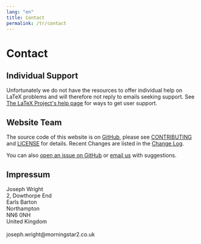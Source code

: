 ```yaml
---
lang: "en"
title: Contact
permalink: /tr/contact
---
```


# Contact

## Individual Support

Unfortunately we do not have the resources to offer individual help on LaTeX problems and will therefore not reply to emails seeking support. See [The LaTeX Project's help page](https://www.latex-project.org/help/) for ways to get user support.

## Website Team

The source code of this website is on [GitHub](https://github.com/learnlatex/learnlatex.github.io/), please see [CONTRIBUTING](CONTRIBUTING) and [LICENSE](LICENSE) for details. Recent Changes are listed in the [Change Log](CHANGELOG).

You can also [open an issue on GitHub](https://github.com/learnlatex/learnlatex.github.io/issues) or [email us](mailto:texfaq@texfaq.org) with suggestions.

## Impressum

<p>Joseph Wright<br>
2, Dowthorpe End<br>
Earls Barton<br>
Northampton<br>
NN6 0NH<br>
United Kingdom<br>
<br>joseph.wright@morningstar2.co.uk</p>
